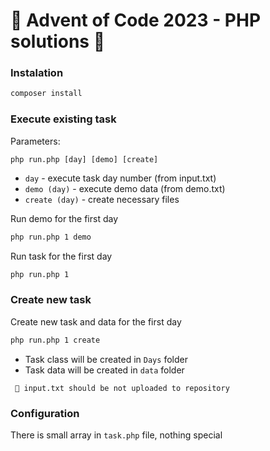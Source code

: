 #  🎁 Advent of Code 2023 - PHP solutions  🎁

### Instalation
```bash
composer install
```

### Execute existing task

Parameters:

```
php run.php [day] [demo] [create]
```

* `day` - execute task day number (from input.txt)
* `demo (day)` - execute demo data (from demo.txt) 
* `create (day)` - create necessary files

Run demo for the first day
```bash
php run.php 1 demo
```

Run task for the first day
```bash
php run.php 1
```

### Create new task

Create new task and data for the first day
```bash
php run.php 1 create
```
- Task class will be created in `Days` folder
- Task data will be created in `data` folder

```
 🛑 input.txt should be not uploaded to repository  
```

### Configuration
There is small array in `task.php` file, nothing special
